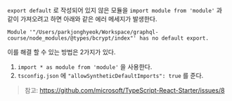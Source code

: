 `export default` 로 작성되어 있지 않은 모듈을 `import module from 'module'` 과 같이 가져오려고 하면 아래와 같은 에러 메세지가 발생한다.

`Module '"/Users/parkjonghyeok/Workspace/graphql-course/node_modules/@types/bcrypt/index"' has no default export.`

이를 해결 할 수 있는 방법은 2가지가 있다.

1. `import * as module from 'module'` 을 사용한다.
2. `tsconfig.json` 에 `"allowSyntheticDefaultImports": true` 를 준다.

> 참고: https://github.com/microsoft/TypeScript-React-Starter/issues/8
